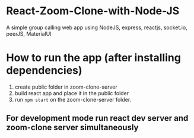 # React-Zoom-Clone-with-Node-JS
A simple group calling web app using NodeJS, express, reactjs, socket.io, peerJS, MaterialUI

# How to run the app (after installing dependencies)
1. create public folder in zoom-clone-server
2. build react app and place it in the public folder
3. run `npm start` on the zoom-clone-server folder.

## For development mode run react dev server and zoom-clone server simultaneously
